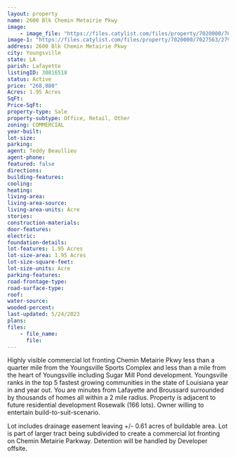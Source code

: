 ```yaml
---
layout: property
name: 2600 Blk Chemin Metairie Pkwy
image:
    - image_file: "https://files.catylist.com/files/property/7020000/7027563/27937905_Aerial___2600_Blk_Chemin_Metairie___Teddy__10_.png"
image-1: "https://files.catylist.com/files/property/7020000/7027563/27938157_Aerial___2600_Blk_Chemin_Metairie___Teddy_final.png"
address: 2600 Blk Chemin Metairie Pkwy
city: Youngsville
state: LA
parish: Lafayette
listingID: 30816518
status: Active
price: "268,880"
Acres: 1.95 Acres
SqFt:
Price-SqFt:
property-type: Sale
property-subtype: Office, Retail, Other
zoning: COMMERCIAL
year-built:
lot-size:
parking:
agent: Teddy Beaullieu
agent-phone:
featured: false
directions:
building-features:
cooling:
heating:
living-area:
living-area-source:
living-area-units: Acre
stories:
construction-materials:
door-features:
electric:
foundation-details:
lot-features: 1.95 Acres
lot-size-area: 1.95 Acres
lot-size-square-feet:
lot-size-units: Acre
parking-features:
road-frontage-type:
road-surface-type:
roof:
water-source:
wooded-percent:
last-updated: 5/24/2023
plans:
files:
    - file_name:
      file:
---
```

Highly visible commercial lot fronting Chemin Metairie Pkwy less than a quarter mile from the Youngsville Sports Complex and less than a mile from the heart of Youngsville including Sugar Mill Pond development. Youngsville ranks in the top 5 fastest growing communities in the state of Louisiana year in and year out. You are minutes from Lafayette and Broussard surrounded by thousands of homes all within a 2 mile radius. Property is adjacent to future residential development Rosewalk (166 lots). Owner willing to entertain build-to-suit-scenario.Lot includes drainage easement leaving +/- 0.61 acres of buildable area.Lot is part of larger tract being subdivided to create a commercial lot fronting on Chemin Metairie Parkway. Detention will be handled by Developer offsite.
